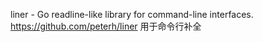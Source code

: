 liner - Go readline-like library for command-line interfaces.
https://github.com/peterh/liner
用于命令行补全
